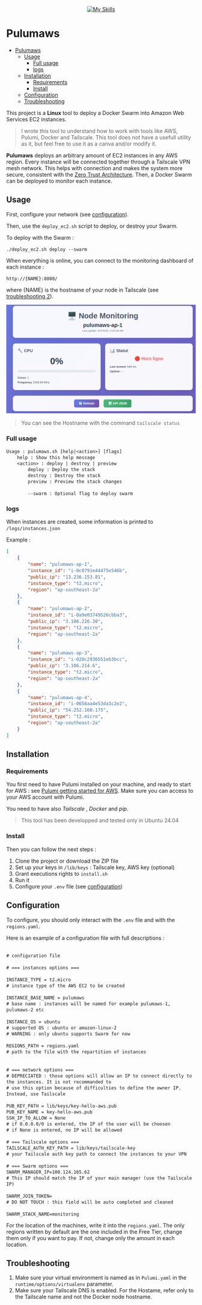 <div align="center">

[![My Skills](https://skillicons.dev/icons?i=aws,python,bash,docker,linux&perline=5)](https://skillicons.dev)

</div>


# Pulumaws

- [Pulumaws](#pulumaws)
  - [Usage](#usage)
    - [Full usage](#full-usage)
    - [logs](#logs)
  - [Installation](#installation)
    - [Requirements](#requirements)
    - [Install](#install)
  - [Configuration](#configuration)
  - [Troubleshooting](#troubleshooting)


This project is a **Linux** tool to deploy a Docker Swarm into Amazon Web Services EC2 instances.  

> I wrote this tool to understand how to work with tools like AWS, Pulumi, Docker and Tailscale. This tool does not have a usefull utility as it, but feel free to use it as a canva and/or modify it.

**Pulumaws** deploys an arbitrary amount of EC2 instances in any AWS region. Every instance will be connected together through a Tailscale VPN mesh network. This helps with connection and makes the system more secure, consistent with the [Zero Trust Architecture](https://tailscale.com/kb/1123/zero-trust). Then, a Docker Swarm can be deployed to monitor each instance. 

## Usage

First, configure your network (see [configuration](#configuration)).

Then, use the `deploy_ec2.sh` script to deploy, or destroy your Swarm. 

To deploy with the Swarm : 

	./deploy_ec2.sh deploy --swarm

When everything is online, you can connect to the monitoring dashboard of each instance : 

	http://{NAME}:8080/

where {NAME} is the hostname of your node in Tailscale (see [troubleshooting 2](#troubleshooting)).

![Node monitoring UI](./lib/img/screen.png)

> You can see the Hostname with the command `tailscale status`

### Full usage

	Usage : pulumaws.sh [help|<action>] [flags]
		help : Show this help message
		<action> : deploy | destroy | preview
			deploy : Deploy the stack
           	destroy : Destroy the stack
          	preview : Preview the stack changes
 			
			--swarm : Optional flag to deploy swarm

### logs

When instances are created, some information is printed to `/logs/instances.json`

Example : 

```json
[
    {
        "name": "pulumaws-ap-1",
        "instance_id": "i-0c0791e44475e546b",
        "public_ip": "13.236.153.81",
        "instance_type": "t2.micro",
        "region": "ap-southeast-2a"
    },
    {
        "name": "pulumaws-ap-2",
        "instance_id": "i-0a9e03749526cbba3",
        "public_ip": "3.106.226.30",
        "instance_type": "t2.micro",
        "region": "ap-southeast-2a"
    },
    {
        "name": "pulumaws-ap-3",
        "instance_id": "i-028c2936551eb3bcc",
        "public_ip": "3.106.214.6",
        "instance_type": "t2.micro",
        "region": "ap-southeast-2a"
    },
    {
        "name": "pulumaws-ap-4",
        "instance_id": "i-0656aa4e53da3c2e2",
        "public_ip": "54.252.160.175",
        "instance_type": "t2.micro",
        "region": "ap-southeast-2a"
    }
]

```


## Installation

### Requirements

You first need to have Pulumi installed on your machine, and ready to start for AWS : see [Pulumi getting started for AWS](https://www.pulumi.com/docs/iac/get-started/aws/). Make sure you can access to your AWS account with Pulumi.

You need to have also *Tailscale* , *Docker* and *pip*.

> This tool has been developped and tested only in Ubuntu 24.04

### Install

Then you can follow the next steps :

1. Clone the project or download the ZIP file
2. Set up your keys in `/lib/keys` : Tailscale key, AWS key (optional)
3. Grant executions rights to `install.sh`
4. Run it 
5. Configure your `.env` file (see [configuration](#configuration))


## Configuration

To configure, you should only interact with the `.env` file and with the `regions.yaml`. 

Here is an example of a configuration file with full descriptions : 

```.env

# configuration file

# === instances options ===

INSTANCE_TYPE = t2.micro
# instance type of the AWS EC2 to be created

INSTANCE_BASE_NAME = pulumaws
# base name : instances will be named for example pulumaws-1, pulumaws-2 etc

INSTANCE_OS = ubuntu 
# supported OS : ubuntu or amazon-linux-2
# WARNING : only ubuntu supports Swarm for now

REGIONS_PATH = regions.yaml
# path to the file with the repartition of instances


# === network options ===
# DEPRECIATED : those options will allow an IP to connect directly to the instances. It is not recommanded to 
# use this option because of difficulties to define the owner IP. Instead, use Tailscale 

PUB_KEY_PATH = lib/keys/key-hello-aws.pub
PUB_KEY_NAME = key-hello-aws.pub
SSH_IP_TO_ALLOW = None
# if 0.0.0.0/0 is entered, the IP of the user will be choosen 
# if None is entered, no IP will be allowed

# === Tailscale options ===
TAILSCALE_AUTH_KEY_PATH = lib/keys/tailscale-key
# your Tailscale auth key path to connect the instances to your VPN

# === Swarm options ===
SWARM_MANAGER_IP=100.124.165.62
# This IP should match the IP of your main manager (use the Tailscale IP)

SWARM_JOIN_TOKEN=
# DO NOT TOUCH : this field will be auto completed and cleaned

SWARM_STACK_NAME=monitoring
```

For the location of the machines, write it into the `regions.yaml`. The only regions written by default are the one included in the Free Tier, change them only if you want to pay. If not, change only the amount in each location. 

## Troubleshooting

1. Make sure your virtual environment is named as in `Pulumi.yaml` in the `runtime/options/virtualenv` parameter.
2. Make sure your Tailscale DNS is enabled. For the Hostame, refer only to the Tailscale name and not the Docker node hostname.
